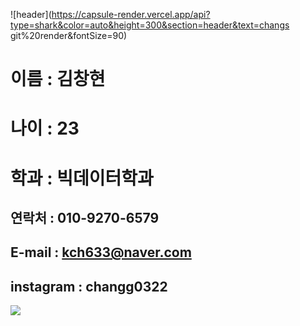 ![header](https://capsule-render.vercel.app/api?type=shark&color=auto&height=300&section=header&text=changs git%20render&fontSize=90)

# 이름 : 김창현

# 나이 : 23

# 학과 : 빅데이터학과

## 연락처 : 010-9270-6579
## E-mail : kch633@naver.com
## instagram : changg0322

<img src="https://img.shields.io/badge/-3178C6?style=flat&logo=TypeScript&logoColor=white"/>

